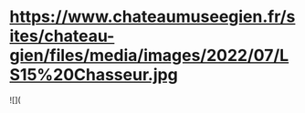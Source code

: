 # https://www.chateaumuseegien.fr/sites/chateau-gien/files/media/images/2022/07/LS15%20Chasseur.jpg

![](
